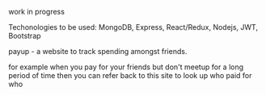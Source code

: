 work in progress

Techonologies to be used: MongoDB, Express, React/Redux, Nodejs, JWT, Bootstrap

payup - a website to track spending amongst friends. 

for example when you pay for your friends but don't meetup for a long period of time then you can refer back to this site to look up who paid for who

